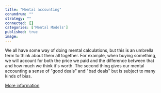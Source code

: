 ```yaml
---
title: "Mental accounting"
conundrum: ""
strategy: ""
connected: []
categories: ['Mental Models']
published: true
image: 
---
```


We all have some way of doing mental calculations, but this is an umbrella term to think about them all together. For example, when buying something, we will account for both the price we paid and the difference between that and how much we think it's worth. The second thing gives our mental accounting a sense of "good deals" and "bad deals" but is subject to many kinds of bias.

[More information](https://en.wikipedia.org/wiki/Mental_accounting)


